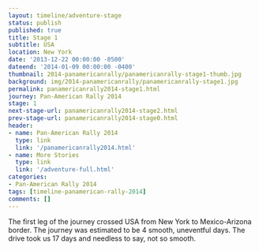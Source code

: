 ```yaml
---
layout: timeline/adventure-stage
status: publish
published: true
title: Stage 1
subtitle: USA
location: New York
date: '2013-12-22 00:00:00 -0500'
dateend: '2014-01-09 00:00:00 -0400'
thumbnail: 2014-panamericanrally/panamericanrally-stage1-thumb.jpg
background: img/2014-panamericanrally/panamericanrally-stage1.jpg
permalink: panamericanrally2014-stage1.html
journey: Pan-American Rally 2014
stage: 1
next-stage-url: panamericanrally2014-stage2.html
prev-stage-url: panamericanrally2014-stage0.html
header:
- name: Pan-American Rally 2014
  type: link
  link: '/panamericanrally2014.html'
- name: More Stories
  type: link
  link: '/adventure-full.html'
categories:
- Pan-American Rally 2014
tags: [timeline-panamerican-rally-2014]
comments: []
---
```

The first leg of the journey crossed USA from New York to Mexico-Arizona border. The journey was  estimated to be 4 smooth, uneventful days. The drive took us 17 days and needless to say, not so smooth.
